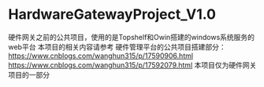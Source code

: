 # HardwareGatewayProject_V1.0
硬件网关之前的公共项目，使用的是Topshelf和Owin搭建的windows系统服务的web平台
本项目的相关内容请参考
硬件管理平台的公共项目搭建部分：
https://www.cnblogs.com/wanghun315/p/17590906.html
https://www.cnblogs.com/wanghun315/p/17592079.html
本项目仅为硬件网关项目的一部分
